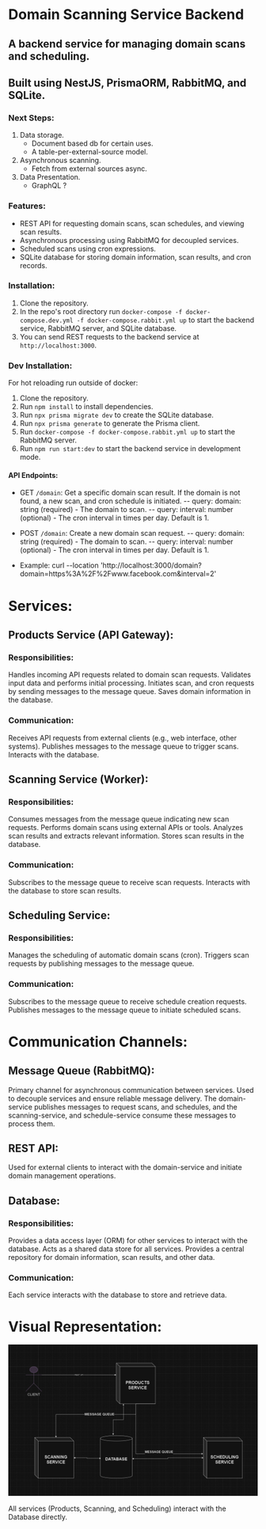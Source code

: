 # Domain Scanning Service Backend

## A backend service for managing domain scans and scheduling.
## Built using NestJS, PrismaORM, RabbitMQ, and SQLite.

### Next Steps:
1. Data storage.
   - Document based db for certain uses.
   - A table-per-external-source model.
2. Asynchronous scanning.
   - Fetch from external sources async.
3. Data Presentation.
   - GraphQL ?

### Features:
- REST API for requesting domain scans, scan schedules, and viewing scan results.
- Asynchronous processing using RabbitMQ for decoupled services.
- Scheduled scans using cron expressions.
- SQLite database for storing domain information, scan results, and cron records.

### Installation:
1. Clone the repository.
2. In the repo's root directory run `docker-compose -f docker-compose.dev.yml -f docker-compose.rabbit.yml up` to start the backend service, RabbitMQ server, and SQLite database.
4. You can send REST requests to the backend service at `http://localhost:3000`.

### Dev Installation:
For hot reloading run outside of docker:
1. Clone the repository.
2. Run `npm install` to install dependencies.
3. Run `npx prisma migrate dev` to create the SQLite database.
4. Run `npx prisma generate` to generate the Prisma client.
5. Run `docker-compose -f docker-compose.rabbit.yml up` to start the RabbitMQ server.
6. Run `npm run start:dev` to start the backend service in development mode.

#### API Endpoints:
- GET `/domain`: Get a specific domain scan result. If the domain is not found, a new scan, and cron schedule is initiated.
    -- query: domain: string (required) - The domain to scan.
    -- query: interval: number (optional) - The cron interval in times per day. Default is 1.

- POST `/domain`: Create a new domain scan request.
    -- query: domain: string (required) - The domain to scan.
    -- query: interval: number (optional) - The cron interval in times per day. Default is 1.

- Example:
    curl --location 'http://localhost:3000/domain?domain=https%3A%2F%2Fwww.facebook.com&interval=2'

# Services:

## Products Service (API Gateway):

### Responsibilities:
Handles incoming API requests related to domain scan requests.
Validates input data and performs initial processing.
Initiates scan, and cron requests by sending messages to the message queue.
Saves domain information in the database.

### Communication:
Receives API requests from external clients (e.g., web interface, other systems).
Publishes messages to the message queue to trigger scans.
Interacts with the database.

## Scanning Service (Worker):

### Responsibilities:
Consumes messages from the message queue indicating new scan requests.
Performs domain scans using external APIs or tools.
Analyzes scan results and extracts relevant information.
Stores scan results in the database.

### Communication:
Subscribes to the message queue to receive scan requests.
Interacts with the database to store scan results.

## Scheduling Service:

### Responsibilities:
Manages the scheduling of automatic domain scans (cron).
Triggers scan requests by publishing messages to the message queue.

### Communication:
Subscribes to the message queue to receive schedule creation requests.
Publishes messages to the message queue to initiate scheduled scans.

# Communication Channels:

## Message Queue (RabbitMQ):

Primary channel for asynchronous communication between services.
Used to decouple services and ensure reliable message delivery.
The domain-service publishes messages to request scans, and schedules, and the scanning-service, and schedule-service consume these messages to process them.

## REST API:

Used for external clients to interact with the domain-service and initiate domain management operations.

## Database:

### Responsibilities:
Provides a data access layer (ORM) for other services to interact with the database.
Acts as a shared data store for all services.
Provides a central repository for domain information, scan results, and other data.

### Communication:
Each service interacts with the database to store and retrieve data.

# Visual Representation:

![System Architecture](./system-diagram.png)

All services (Products, Scanning, and Scheduling) interact with the Database directly.

